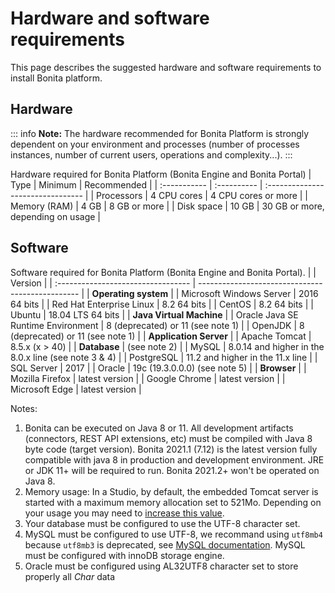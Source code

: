 # Hardware and software requirements

This page describes the suggested hardware and software requirements to install Bonita platform.

## Hardware

::: info
**Note:** The hardware recommended for Bonita Platform is strongly dependent on your environment and
processes (number of processes instances, number of current users, operations and complexity...).
:::

Hardware required for Bonita Platform (Bonita Engine and Bonita Portal)
| Type         | Minimum     | Recommended                       |
| :----------- | :---------- | :-------------------------------- |
| Processors   | 4 CPU cores | 4 CPU cores or more               |
| Memory (RAM) | 4 GB        | 8 GB or more                      |
| Disk space   | 10 GB       | 30 GB or more, depending on usage |

## Software

Software required for Bonita Platform (Bonita Engine and Bonita Portal).
|                                    | Version                                          |
| :--------------------------------- | ------------------------------------------------ |
| **Operating system**               |
| Microsoft Windows Server           | 2016 64 bits                                     |
| Red Hat Enterprise Linux           | 8.2 64 bits                                      |
| CentOS                             | 8.2 64 bits                                      |
| Ubuntu                             | 18.04 LTS 64 bits                                |
| **Java Virtual Machine**           |
| Oracle Java SE Runtime Environment | 8 (deprecated) or 11 (see note 1)                             |
| OpenJDK                            | 8 (deprecated) or 11 (see note 1)                             |
| **Application Server**             |
| Apache Tomcat                      | 8.5.x (x > 40)                                   |
| **Database**                       | (see note 2)                                     |
| MySQL                              | 8.0.14 and higher in the 8.0.x line (see note 3 & 4) |
| PostgreSQL                         | 11.2 and higher in the 11.x line                 |
| SQL Server                         | 2017                                             |
| Oracle                             | 19c (19.3.0.0.0) (see note 5)                    |
| **Browser**                        |
| Mozilla Firefox                    | latest version                                   |
| Google Chrome                      | latest version                                   |
| Microsoft Edge                     | latest version                                   |

Notes:
1. Bonita can be executed on Java 8 or 11. All development artifacts (connectors, REST API extensions, etc) must be compiled with Java 8 byte code (target version). Bonita 2021.1 (7.12) is the latest version fully compatible with java 8 in production and development environment. JRE or JDK 11+ will be required to run. Bonita 2021.2+ won't be operated on Java 8.
1. Memory usage: In a Studio, by default, the embedded Tomcat server is started with a maximum memory allocation set to 521Mo. Depending on your usage you may need to [increase this value](bonita-bpm-studio-installation.md).
1. Your database must be configured to use the UTF-8 character set.
1. MySQL must be configured to use UTF-8, we recommand using `utf8mb4` because `utf8mb3` is deprecated, see [MySQL documentation](https://dev.mysql.com/doc/refman/8.0/en/charset-unicode-utf8mb3.html).
MySQL must be configured with innoDB storage engine.
1. Oracle must be configured using AL32UTF8 character set to store properly all *Char* data
